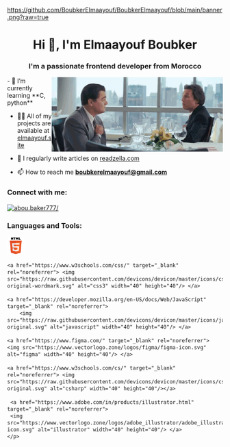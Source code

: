 https://github.com/BoubkerElmaayouf/BoubkerElmaayouf/blob/main/banner.png?raw=true
<h1 align="center">Hi 👋, I'm Elmaayouf Boubker</h1>
<h3 align="center">I'm a passionate frontend developer from Morocco</h3>
<img align="right" alt="the wolf of wall street" width="400" src="wolf.gif">
- 🌱 I’m currently learning **C, python**

- 👨‍💻 All of my projects are available at [elmaayouf.site](elmaayouf.site)

- 📝 I regularly write articles on [readzella.com](readzella.com)

- 📫 How to reach me **boubkerelmaayouf@gmail.com**

<h3 align="left">Connect with me:</h3>
<p align="left">
<a href="https://instagram.com/abou.baker777/" target="blank"><img align="center" src="https://raw.githubusercontent.com/rahuldkjain/github-profile-readme-generator/master/src/images/icons/Social/instagram.svg" alt="abou.baker777/" height="30" width="40" /></a>
</p>

<h3 align="left">Languages and Tools:</h3>
<p align="left"> 
    <a href="https://www.w3.org/html/" target="_blank" rel="noreferrer">
        <img src="https://raw.githubusercontent.com/devicons/devicon/master/icons/html5/html5-original-wordmark.svg" alt="html5" width="40" height="40"/> 
       </a> 

    <a href="https://www.w3schools.com/css/" target="_blank" rel="noreferrer"> <img src="https://raw.githubusercontent.com/devicons/devicon/master/icons/css3/css3-original-wordmark.svg" alt="css3" width="40" height="40"/> </a> 

    <a href="https://developer.mozilla.org/en-US/docs/Web/JavaScript" target="_blank" rel="noreferrer">
        <img src="https://raw.githubusercontent.com/devicons/devicon/master/icons/javascript/javascript-original.svg" alt="javascript" width="40" height="40"/> </a> 

    <a href="https://www.figma.com/" target="_blank" rel="noreferrer"> <img src="https://www.vectorlogo.zone/logos/figma/figma-icon.svg" alt="figma" width="40" height="40"/> </a>

    <a href="https://www.w3schools.com/cs/" target="_blank" rel="noreferrer"> <img src="https://raw.githubusercontent.com/devicons/devicon/master/icons/csharp/csharp-original.svg" alt="csharp" width="40" height="40"/></a> 

     <a href="https://www.adobe.com/in/products/illustrator.html" target="_blank" rel="noreferrer">
     <img src="https://www.vectorlogo.zone/logos/adobe_illustrator/adobe_illustrator-icon.svg" alt="illustrator" width="40" height="40"/> </a>
    </p>




